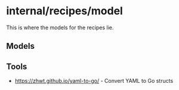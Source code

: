 # internal/recipes/model

This is where the models for the recipes lie.

## Models

## Tools

* https://zhwt.github.io/yaml-to-go/ - Convert YAML to Go structs

